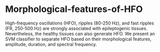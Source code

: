 # Morphological-features-of-HFO
High-frequency oscillations (HFO), ripples (80-250 Hz), and fast ripples (FR, 250-500 Hz) are strongly associated with epileptogenic tissues. Nevertheless, the healthy tissues can also generate HFO. We present an SVM classifier to separate HFO based on their morphological features, amplitude, duration, and spectral frequency.

